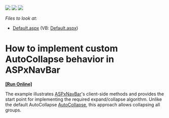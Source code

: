 <!-- default badges list -->
![](https://img.shields.io/endpoint?url=https://codecentral.devexpress.com/api/v1/VersionRange/128564583/13.1.8%2B)
[![](https://img.shields.io/badge/Open_in_DevExpress_Support_Center-FF7200?style=flat-square&logo=DevExpress&logoColor=white)](https://supportcenter.devexpress.com/ticket/details/E4949)
[![](https://img.shields.io/badge/📖_How_to_use_DevExpress_Examples-e9f6fc?style=flat-square)](https://docs.devexpress.com/GeneralInformation/403183)
<!-- default badges end -->
<!-- default file list -->
*Files to look at*:

* [Default.aspx](./CS/WebSite/Default.aspx) (VB: [Default.aspx](./VB/WebSite/Default.aspx))
<!-- default file list end -->
# How to implement custom AutoCollapse behavior in ASPxNavBar
<!-- run online -->
**[[Run Online]](https://codecentral.devexpress.com/e4949/)**
<!-- run online end -->


<p>The example illustrates <a href="http://documentation.devexpress.com/#AspNet/clsDevExpressWebASPxNavBarASPxNavBartopic"><u>ASPxNavBar</u></a>'s client-side methods and provides the start point for implementing the required expand/collapse algorithm. Unlike the default AutoCollapse <a href="http://documentation.devexpress.com/#AspNet/DevExpressWebASPxNavBarASPxNavBar_AutoCollapsetopic"><u>AutoCollapse</u></a>, this approach allows collapsing all groups.</p>

<br/>



